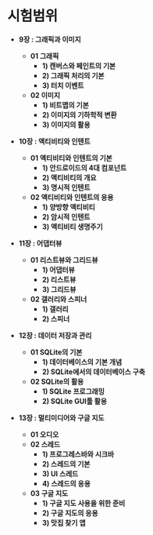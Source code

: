 # 시험범위
* **9장 : 그래픽과 이미지**
    * **01 그래픽**
        * **1) 캔버스와 페인트의 기본**
        * **2) 그래픽 처리의 기본**
        * **3) 터치 이벤트**
    * **02 이미지**
        * **1) 비트맵의 기본**
        * **2) 이미지의 기하학적 변환**
        * **3) 이미지의 활용**
    
* **10장 : 액티비티와 인텐트**
    * **01 액티비티와 인텐트의 기본**
        * **1) 안드로이드의 4대 컴포넌트**
        * **2) 액티비티의 개요**
        * **3) 명시적 인텐트**
    * **02 액티비티와 인텐트의 응용**
        * **1) 양방향 액티비티**
        * **2) 암시적 인텐트**
        * **3) 액티비티 생명주기**
* **11장 : 어댑터뷰**
    * **01 리스트뷰와 그리드뷰**
        * **1) 어댑터뷰**
        * **2) 리스트뷰**
        * **3) 그리드뷰**
    * **02 갤러리와 스피너**
        * **1) 갤러리**
        * **2) 스피너**

* **12장 : 데이터 저장과 관리**
    * **01 SQLite의 기본**
        * **1) 데이터베이스의 기본 개념**
        * **2) SQLite에서의 데이터베이스 구축**
    * **02 SQLite의 활용**
        * **1) SQLite 프로그래밍**
        * **2) SQLite GUI툴 활용**
* **13장 : 멀티미디어와 구글 지도**
    * **01 오디오**
    * **02 스레드**
        * **1) 프로그레스바와 시크바**
        * **2) 스레드의 기본**
        * **3) UI 스레드**
        * **4) 스레드의 응용**
    * **03 구글 지도**
        * **1) 구글 지도 사용을 위한 준비**
        * **2) 구글 지도의 응용**
        * **3) 맛집 찾기 앱**